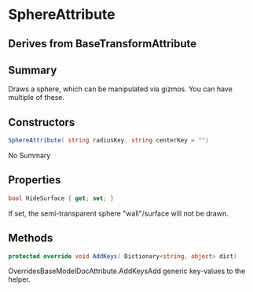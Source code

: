 # SphereAttribute

## Derives from BaseTransformAttribute

## Summary

Draws a sphere, which can be manipulated via gizmos. You can have multiple of these.
## Constructors

```c#
SphereAttribute( string radiusKey, string centerKey = "") 
```
No Summary
## Properties

```c#
bool HideSurface { get; set; } 
```
If set, the semi-transparent sphere "wall"/surface will not be drawn.
## Methods

```c#
protected override void AddKeys( Dictionary<string, object> dict) 
```
OverridesBaseModelDocAttribute.AddKeysAdd generic key-values to the helper.
